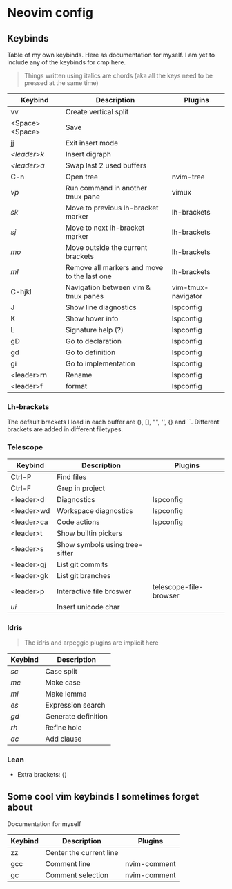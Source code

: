 # Neovim config

## Keybinds

Table of my own keybinds. Here as documentation for myself. I am yet to include any of the keybinds for cmp here.

> Things written using italics are chords
> (aka all the keys need to be pressed at the same time)

| Keybind          | Description                                 | Plugins            |
| ---------------- | ------------------------------------------- | ------------------ |
| vv               | Create vertical split                       |                    |
| \<Space>\<Space> | Save                                        |                    |
| jj               | Exit insert mode                            |                    |
| _\<leader>k_     | Insert digraph                              |                    |
| _\<leader>a_     | Swap last 2 used buffers                    |                    |
| C-n              | Open tree                                   | nvim-tree          |
| _vp_             | Run command in another tmux pane            | vimux              |
| _sk_             | Move to previous lh-bracket marker          | lh-brackets        |
| _sj_             | Move to next lh-bracket marker              | lh-brackets        |
| _mo_             | Move outside the current brackets           | lh-brackets        |
| _ml_             | Remove all markers and move to the last one | lh-brackets        |
| C-hjkl           | Navigation between vim & tmux panes         | vim-tmux-navigator |
| J                | Show line diagnostics                       | lspconfig          |
| K                | Show hover info                             | lspconfig          |
| L                | Signature help (?)                          | lspconfig          |
| gD               | Go to declaration                           | lspconfig          |
| gd               | Go to definition                            | lspconfig          |
| gi               | Go to implementation                        | lspconfig          |
| \<leader>rn      | Rename                                      | lspconfig          |
| \<leader>f       | format                                      | lspconfig          |

### Lh-brackets

The default brackets I load in each buffer are (), [], "", '', {} and \`\`. Different brackets are added in different filetypes.

### Telescope

| Keybind     | Description                    | Plugins                |
| ----------- | ------------------------------ | ---------------------- |
| Ctrl-P      | Find files                     |                        |
| Ctrl-F      | Grep in project                |                        |
| \<leader>d  | Diagnostics                    | lspconfig              |
| \<leader>wd | Workspace diagnostics          | lspconfig              |
| \<leader>ca | Code actions                   | lspconfig              |
| \<leader>t  | Show builtin pickers           |                        |
| \<leader>s  | Show symbols using tree-sitter |                        |
| \<leader>gj | List git commits               |                        |
| \<leader>gk | List git branches              |                        |
| \<leader>p  | Interactive file broswer       | telescope-file-browser |
| _ui_        | Insert unicode char            |                        |

### Idris

> The idris and arpeggio plugins are implicit here

| Keybind | Description         |
| ------- | ------------------- |
| _sc_    | Case split          |
| _mc_    | Make case           |
| _ml_    | Make lemma          |
| _es_    | Expression search   |
| _gd_    | Generate definition |
| _rh_    | Refine hole         |
| _ac_    | Add clause          |

### Lean

- Extra brackets: ⟨⟩

## Some cool vim keybinds I sometimes forget about

Documentation for myself

| Keybind | Description             | Plugins      |
| ------- | ----------------------- | ------------ |
| zz      | Center the current line |              |
| gcc     | Comment line            | nvim-comment |
| gc      | Comment selection       | nvim-comment |
